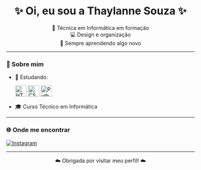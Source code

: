 <h1 align="center">✨ Oi, eu sou a Thaylanne Souza ✨</h1>

<p align="center">
🌸 Técnica em Informática em formação <br>
💻 Design e organização <br>
🎀 Sempre aprendendo algo novo <br>
</p>

---

### 💼 Sobre mim
- 🌱 Estudando:
  <p align="left">
    <img src="https://cdn.jsdelivr.net/gh/devicons/devicon/icons/html5/html5-original.svg" alt="HTML" width="30" height="30"/>
    <img src="https://cdn.jsdelivr.net/gh/devicons/devicon/icons/css3/css3-original.svg" alt="CSS" width="30" height="30"/>
    <img src="https://cdn.jsdelivr.net/gh/devicons/devicon/icons/python/python-original.svg" alt="Python" width="30" height="30"/>
  </p>
- 🎓 Curso Técnico em Informática

---

### 🌐 Onde me encontrar

[![Instagram](https://img.shields.io/badge/@thay.souza__lima-E4405F?style=flat&logo=instagram&logoColor=white)](https://www.instagram.com/thay.souza_lima)

---

<p align="center">
  ☁️ Obrigada por visitar meu perfil! ☁️
</p>

